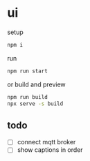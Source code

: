 # ui

setup

```sh
npm i
```

run

```sh
npm run start
```

or build and preview

```sh
npm run build
npx serve -s build
```

## todo

- [ ] connect mqtt broker
- [ ] show captions in order
